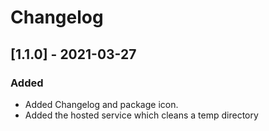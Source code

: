 # Changelog

## [1.1.0] - 2021-03-27

### Added

- Added Changelog and package icon.
- Added the hosted service which cleans a temp directory